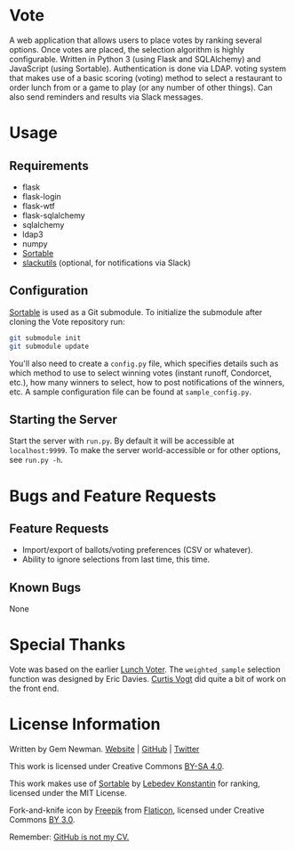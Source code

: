 Vote
====

A web application that allows users to place votes by ranking several options. Once votes are placed, the selection algorithm is highly configurable. Written in Python 3 (using Flask and SQLAlchemy) and JavaScript (using Sortable). Authentication is done via LDAP. voting system that makes use of a basic scoring (voting) method to select a restaurant to order lunch from or a game to play (or any number of other things). Can also send reminders and results via Slack messages.

Usage
=====

Requirements
------------

* flask
* flask-login
* flask-wtf
* flask-sqlalchemy
* sqlalchemy
* ldap3
* numpy
* [Sortable](https://github.com/RubaXa/Sortable/)
* [slackutils](https://github.com/spurll/slackutils/) (optional, for notifications via Slack)

Configuration
-------------

[Sortable](https://github.com/RubaXa/Sortable/) is used as a Git submodule. To initialize the submodule after cloning the Vote repository run:

```sh
git submodule init
git submodule update
```

You'll also need to create a `config.py` file, which specifies details such as which method to use to select winning votes (instant runoff, Condorcet, etc.), how many winners to select, how to post notifications of the winners, etc. A sample configuration file can be found at `sample_config.py`.

Starting the Server
-------------------

Start the server with `run.py`. By default it will be accessible at `localhost:9999`. To make the server world-accessible or for other options, see `run.py -h`.

Bugs and Feature Requests
=========================

Feature Requests
----------------

* Import/export of ballots/voting preferences (CSV or whatever).
* Ability to ignore selections from last time, this time.

Known Bugs
----------

None

Special Thanks
==============

Vote was based on the earlier [Lunch Voter](https://github.com/spurll/lunch). The `weighted_sample` selection function was designed by Eric Davies. [Curtis Vogt](https://github.com/omus) did quite a bit of work on the front end.

License Information
===================

Written by Gem Newman. [Website](http://spurll.com) | [GitHub](https://github.com/spurll/) | [Twitter](https://twitter.com/spurll)

This work is licensed under Creative Commons [BY-SA 4.0](http://creativecommons.org/licenses/by-sa/4.0/).

This work makes use of [Sortable](http://rubaxa.github.io/Sortable) by [Lebedev Konstantin](mailto:ibnRubaXa@gmail.com) for ranking, licensed under the MIT License.

Fork-and-knife icon by [Freepik](http://www.freepik.com) from [Flaticon](http://www.flaticon.com), licensed under Creative Commons [BY 3.0](https://creativecommons.org/licenses/by/3.0/).

Remember: [GitHub is not my CV.](https://blog.jcoglan.com/2013/11/15/why-github-is-not-your-cv/)

